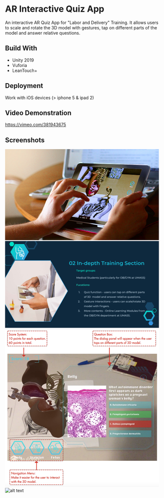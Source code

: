 # AR Interactive Quiz App
An interactive AR Quiz App for "Labor and Delivery" Training. It allows users to scale and rotate the 3D model with gestures, tap on different parts of the model and answer relative questions.
## Build With
* Unity 2019
* Vuforia
* LeanTouch+
## Deployment
Work with iOS devices (> iphone 5 & ipad 2)
## Video Demonstration
https://vimeo.com/381943675
## Screenshots
![alt text](https://github.com/karima931212/ARInteractiveApp/blob/master/screenshots/ce51ab_36f43421e84d4c8bac0ec21f6962ebb0_mv2.jpg?raw=true)
![alt text](https://github.com/karima931212/ARInteractiveApp/blob/master/screenshots/ce51ab_94055cc0f463488cb175526bdd6150f9_mv2.jpg?raw=true)
![alt text](https://github.com/karima931212/ARInteractiveApp/blob/master/screenshots/Screen%20Shot%202020-05-16%20at%201.30.34%20PM.png?raw=true)
![alt text](https://github.com/karima931212/ARInteractiveApp/blob/master/screenshots/ce51ab_7c906f900aad433d901edbf7363fe64b_mv2.png?raw=true)
